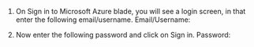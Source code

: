 1. On Sign in to Microsoft Azure blade, you will see a login screen, in that enter the following email/username. 
   Email/Username: <inject key="AzureAdUserEmail" enableCopy="true" style="color:green"></inject>

2. Now enter the following password and click on Sign in.
   Password: <inject key="AzureAdUserPassword" enableCopy="true" style="color:green"></inject>
